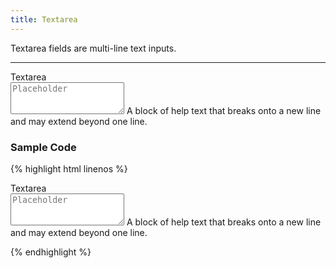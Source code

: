 ```yaml
---
title: Textarea
---
```


Textarea fields are multi-line text inputs.

**********

<form class="form-horizontal bh--form-example">
  <!-- A field and all related tags and content are wrapped in a form group element -->
  <div class="form-group bh--form-textarea">
    <!-- Labels and fields are still column classes so that they are left aligned and reflow on smaller screens  -->
    <label for="textarea1" class="col-sm-2 control-label">Textarea</label>
    <div class="col-sm-8">
      <textarea class="form-control" rows="3" id="textarea1" placeholder="Placeholder"></textarea>
      <span class="help-block">A block of help text that breaks onto a new line and may extend beyond one line.</span>
    </div>
  </div>
</form>

### Sample Code

{% highlight html linenos %}

<div class="form-group bh--form-textarea">
  <label for="textarea1" class="col-sm-2 control-label">Textarea</label>
  <div class="col-sm-8">
    <!-- Text fields use a basic html textarea with a from-control class. -->
    <textarea class="form-control" rows="3" id="textarea1" placeholder="Placeholder"></textarea><!-- Placeholder text should be dynamic if supplied. -->
    <!-- You may include help text. -->
    <span class="help-block">A block of help text that breaks onto a new line and may extend beyond one line.</span>
  </div>
</div>

{% endhighlight %}
